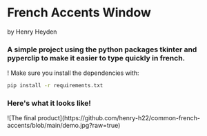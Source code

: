<h1>
  French Accents Window</h1> by Henry Heyden

<h3>
  A simple project using the python packages tkinter and pyperclip to make it easier to type quickly in french. </h3>

! Make sure you install the dependencies with:
```bash
pip install -r requirements.txt
```

<h3>Here's what it looks like!</h3>
![The final product](https://github.com/henry-h22/common-french-accents/blob/main/demo.jpg?raw=true)

